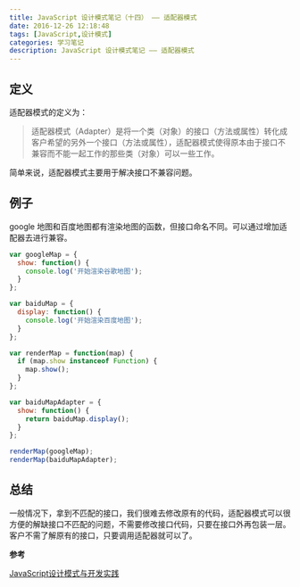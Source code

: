 ```yaml
---
title: JavaScript 设计模式笔记（十四） —— 适配器模式
date: 2016-12-26 12:18:48
tags: [JavaScript,设计模式]
categories: 学习笔记
description: JavaScript 设计模式笔记 —— 适配器模式
---
```


## 定义

适配器模式的定义为：

> 适配器模式（Adapter）是将一个类（对象）的接口（方法或属性）转化成客户希望的另外一个接口（方法或属性），适配器模式使得原本由于接口不兼容而不能一起工作的那些类（对象）可以一些工作。

简单来说，适配器模式主要用于解决接口不兼容问题。

## 例子

google 地图和百度地图都有渲染地图的函数，但接口命名不同。可以通过增加适配器去进行兼容。

```javascript
var googleMap = {
  show: function() {
    console.log('开始渲染谷歌地图');
  }
};

var baiduMap = {
  display: function() {
    console.log('开始渲染百度地图');
  }
};

var renderMap = function(map) {
  if (map.show instanceof Function) {
    map.show();
  }
};

var baiduMapAdapter = {
  show: function() {
    return baiduMap.display();
  }
};

renderMap(googleMap);
renderMap(baiduMapAdapter);
```

## 总结

一般情况下，拿到不匹配的接口，我们很难去修改原有的代码，适配器模式可以很方便的解缺接口不匹配的问题，不需要修改接口代码，只要在接口外再包装一层。客户不需了解原有的接口，只要调用适配器就可以了。

**参考**

[JavaScript设计模式与开发实践](https://book.douban.com/subject/26382780/)